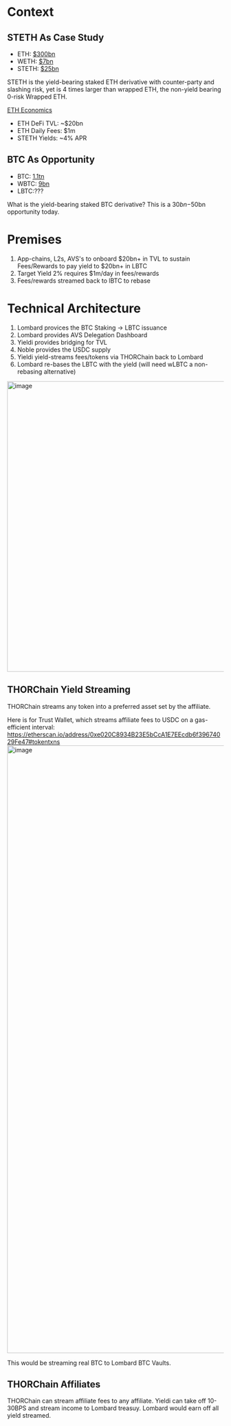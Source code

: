 # Context

## STETH As Case Study
* ETH: [$300bn](https://www.coingecko.com/en/coins/ethereum)
* WETH: [$7bn](https://www.coingecko.com/en/coins/weth)
* STETH: [$25bn](https://www.coingecko.com/en/coins/lido-staked-ether)

STETH is the yield-bearing staked ETH derivative with counter-party and slashing risk, yet is 4 times larger than wrapped ETH, the non-yield bearing 0-risk Wrapped ETH. 

[ETH Economics](https://defillama.com/chain/Ethereum)
* ETH DeFi TVL: ~$20bn 
* ETH Daily Fees: $1m
* STETH Yields: ~4% APR

## BTC As Opportunity
* BTC: [1.1tn](https://www.coingecko.com/en/coins/bitcoin)
* WBTC: [9bn](https://www.coingecko.com/en/coins/wrapped-bitcoin)
* LBTC:???

What is the yield-bearing staked BTC derivative? This is a $30bn-$50bn opportunity today. 

# Premises
1) App-chains, L2s, AVS's to onboard $20bn+ in TVL to sustain Fees/Rewards to pay yield to $20bn+ in LBTC
2) Target Yield 2% requires $1m/day in fees/rewards
3) Fees/rewards streamed back to lBTC to rebase

# Technical Architecture
1) Lombard provices the BTC Staking -> LBTC issuance
2) Lombard provides AVS Delegation Dashboard
3) Yieldi provides bridging for TVL
4) Noble provides the USDC supply
5) Yieldi yield-streams fees/tokens via THORChain back to Lombard
6) Lombard re-bases the LBTC with the yield (will need wLBTC a non-rebasing alternative)

<img width="674" alt="image" src="https://github.com/user-attachments/assets/af7b9d65-711d-4152-8469-490afe731b73">



## THORChain Yield Streaming

THORChain streams any token into a preferred asset set by the affiliate. 

Here is for Trust Wallet, which streams affiliate fees to USDC on a gas-efficient interval:
https://etherscan.io/address/0xe020C8934B23E5bCcA1E7EEcdb6f39674029Fe47#tokentxns
<img width="1410" alt="image" src="https://github.com/user-attachments/assets/60d47000-7605-4de1-9d06-82a2be2ed373">

This would be streaming real BTC to Lombard BTC Vaults. 


## THORChain Affiliates

THORChain can stream affiliate fees to any affiliate. 
Yieldi can take off 10-30BPS and stream income to Lombard treasuy. Lombard would earn off all yield streamed. 







